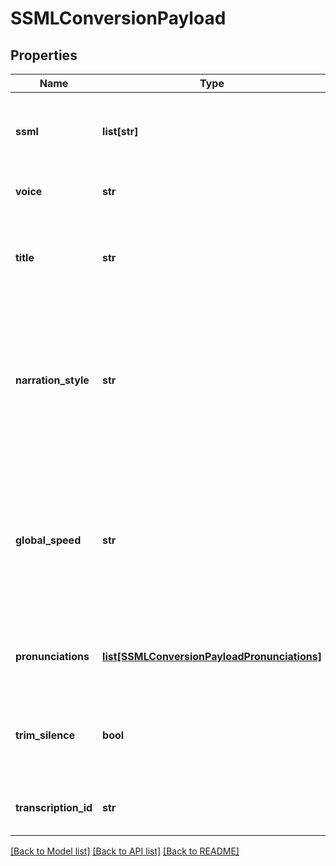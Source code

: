 # SSMLConversionPayload

## Properties
Name | Type | Description | Notes
------------ | ------------- | ------------- | -------------
**ssml** | **list[str]** | Array of strings, where each string represents a paragraph in SSML format. | 
**voice** | **str** | Voice used to synthesize the text. | 
**title** | **str** | A name to your file. You can use this name to find the audio in your Play.ht dashboard. | [optional] 
**narration_style** | **str** | String representing the tone and accent of the voice to read the text. Make sure the value for narrationStyle is supported by the voice in your request. | [optional] 
**global_speed** | **str** | String in the format &lt;number&gt;%, where &lt;number&gt; is in the closed interval of [20, 200]. Use this to speed-up, or slow-down the speaking rate of the speech. | [optional] 
**pronunciations** | [**list[SSMLConversionPayloadPronunciations]**](SSMLConversionPayloadPronunciations.md) | Array of objects to handle specific word pronunciations. | [optional] 
**trim_silence** | **bool** | When enabled, the audio will be trimmed to remove any silence from the end of the file. | [optional] 
**transcription_id** | **str** | Pass this to update an existing audio file. | [optional] 

[[Back to Model list]](../README.md#documentation-for-models) [[Back to API list]](../README.md#documentation-for-api-endpoints) [[Back to README]](../README.md)

